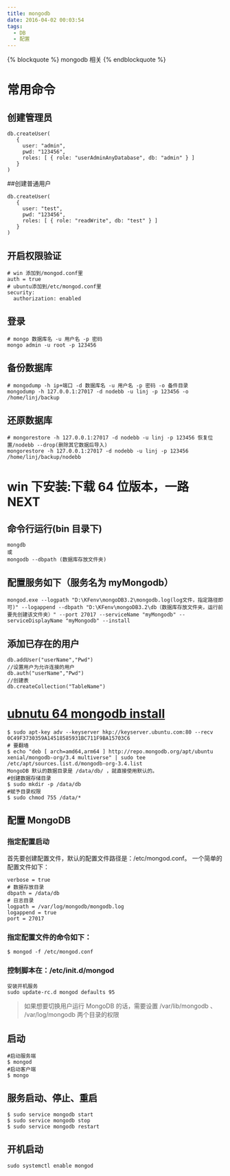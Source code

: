 ```yaml
---
title: mongodb
date: 2016-04-02 00:03:54
tags:
  - DB
  - 配置
---
```


{% blockquote %} mongodb 相关 {% endblockquote %}

<!--more-->

# 常用命令

## 创建管理员

```
db.createUser(
   {
     user: "admin",
     pwd: "123456",
     roles: [ { role: "userAdminAnyDatabase", db: "admin" } ]
   }
)

```

##创建普通用户

```
db.createUser(
   {
     user: "test",
     pwd: "123456",
     roles: [ { role: "readWrite", db: "test" } ]
   }
)
```

## 开启权限验证

```
# win 添加到/mongod.conf里
auth = true
# ubuntu添加到/etc/mongod.conf里
security:
  authorization: enabled
```

## 登录

```
# mongo 数据库名 -u 用户名 -p 密码
mongo admin -u root -p 123456
```

## 备份数据库

```
# mongodump -h ip+端口 -d 数据库名 -u 用户名 -p 密码 -o 备件目录
mongodump -h 127.0.0.1:27017 -d nodebb -u linj -p 123456 -o /home/linj/backup
```

## 还原数据库

```
# mongorestore -h 127.0.0.1:27017 -d nodebb -u linj -p 123456 恢复位置/nodebb --drop(删除其它数据后导入)
mongorestore -h 127.0.0.1:27017 -d nodebb -u linj -p 123456 /home/linj/backup/nodebb
```

# win 下安装:下载 64 位版本，一路 NEXT

## 命令行运行(bin 目录下)

```
mongdb
或
mongodb --dbpath (数据库存放文件夹)
```

## 配置服务如下（服务名为 myMongodb）

```
mongod.exe --logpath "D:\KFenv\mongoDB3.2\mongodb.log(log文件，指定路径即可)" --logappend --dbpath "D:\KFenv\mongoDB3.2\db（数据库存放文件夹，运行前要先创建该文件夹）" --port 27017 --serviceName "myMongodb" --serviceDisplayName "myMongodb" --install
```

## 添加已存在的用户

```
db.addUser("userName","Pwd")
//设置用户为允许连接的用户
db.auth("userName","Pwd")
//创建表
db.createCollection("TableName")
```

# [ubnutu 64 mongodb install](https://docs.mongodb.com/v3.0/tutorial/install-mongodb-on-ubuntu/)

```
$ sudo apt-key adv --keyserver hkp://keyserver.ubuntu.com:80 --recv 0C49F3730359A14518585931BC711F9BA15703C6
# 要翻墙
$ echo "deb [ arch=amd64,arm64 ] http://repo.mongodb.org/apt/ubuntu xenial/mongodb-org/3.4 multiverse" | sudo tee /etc/apt/sources.list.d/mongodb-org-3.4.list
MongoDB 默认的数据目录是 /data/db/ ，就直接使用默认的。
#创建数据存储目录
$ sudo mkdir -p /data/db
#赋予目录权限
$ sudo chmod 755 /data/*
```

## 配置 MongoDB

### 指定配置启动

首先要创建配置文件，默认的配置文件路径是：/etc/mongod.conf。
一个简单的配置文件如下：

```
verbose = true
# 数据存放目录
dbpath = /data/db
# 日志目录
logpath = /var/log/mongodb/mongodb.log
logappend = true
port = 27017
```

### 指定配置文件的命令如下：

```
$ mongod -f /etc/mongod.conf
```

### 控制脚本在：/etc/init.d/mongod

```
安装开机服务
sudo update-rc.d mongod defaults 95
```

> 如果想要切换用户运行 MongoDB 的话，需要设置 /var/lib/mongodb 、 /var/log/mongodb 两个目录的权限

## 启动

```
#启动服务端
$ mongod
#启动客户端
$ mongo
```

## 服务启动、停止、重启

```
$ sudo service mongodb start
$ sudo service mongodb stop
$ sudo service mongodb restart
```

## 开机启动

```
sudo systemctl enable mongod
```
